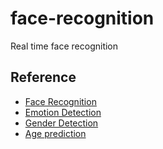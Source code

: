 # face-recognition
Real time face recognition

## Reference

- [Face Recognition](https://github.com/ageitgey/face_recognition)
- [Emotion Detection](https://github.com/priya-dwivedi/face_and_emotion_detection)
- [Gender Detection](https://github.com/arunponnusamy/gender-detection-keras)
- [Age prediction](https://github.com/yu4u/age-gender-estimation)
